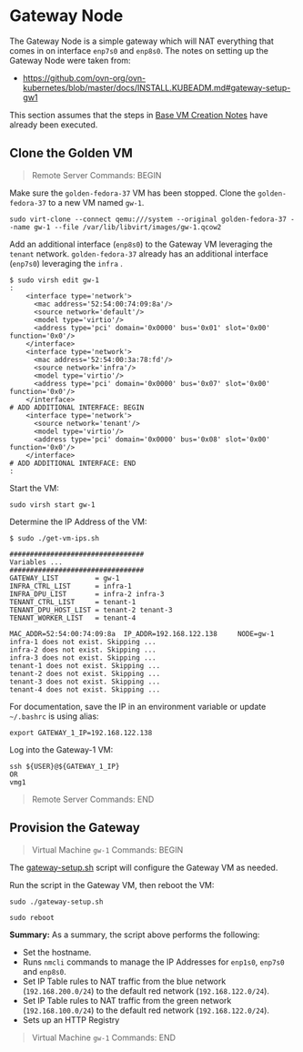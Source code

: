 # Gateway Node

The Gateway Node is a simple gateway which will NAT everything that comes in on
interface `enp7s0` and `enp8s0`.
The notes on setting up the Gateway Node were taken from:

* https://github.com/ovn-org/ovn-kubernetes/blob/master/docs/INSTALL.KUBEADM.md#gateway-setup-gw1

This section assumes that the steps in [Base VM Creation Notes](./create-base-vm.md) have already been
executed. 

## Clone the Golden VM

> Remote Server Commands: BEGIN

Make sure the `golden-fedora-37` VM has been stopped.
Clone the `golden-fedora-37` to a new VM named `gw-1`.

```console
sudo virt-clone --connect qemu:///system --original golden-fedora-37 --name gw-1 --file /var/lib/libvirt/images/gw-1.qcow2
```

Add an additional interface (`enp8s0`) to the Gateway VM leveraging the `tenant` network.
`golden-fedora-37` already has an additional interface (`enp7s0`) leveraging the `infra` .

```console
$ sudo virsh edit gw-1
:
    <interface type='network'>
      <mac address='52:54:00:74:09:8a'/>
      <source network='default'/>
      <model type='virtio'/>
      <address type='pci' domain='0x0000' bus='0x01' slot='0x00' function='0x0'/>
    </interface>
    <interface type='network'>
      <mac address='52:54:00:3a:78:fd'/>
      <source network='infra'/>
      <model type='virtio'/>
      <address type='pci' domain='0x0000' bus='0x07' slot='0x00' function='0x0'/>
    </interface>
# ADD ADDITIONAL INTERFACE: BEGIN
    <interface type='network'>
      <source network='tenant'/>
      <model type='virtio'/>
      <address type='pci' domain='0x0000' bus='0x08' slot='0x00' function='0x0'/>
    </interface>
# ADD ADDITIONAL INTERFACE: END
:
```

Start the VM:

```console
sudo virsh start gw-1
```

Determine the IP Address of the VM:

```console
$ sudo ./get-vm-ips.sh

#################################
Variables ...
#################################
GATEWAY_LIST         = gw-1
INFRA_CTRL_LIST      = infra-1
INFRA_DPU_LIST       = infra-2 infra-3
TENANT_CTRL_LIST     = tenant-1
TENANT_DPU_HOST_LIST = tenant-2 tenant-3
TENANT_WORKER_LIST   = tenant-4

MAC_ADDR=52:54:00:74:09:8a	IP_ADDR=192.168.122.138  	NODE=gw-1
infra-1 does not exist. Skipping ...
infra-2 does not exist. Skipping ...
infra-3 does not exist. Skipping ...
tenant-1 does not exist. Skipping ...
tenant-2 does not exist. Skipping ...
tenant-3 does not exist. Skipping ...
tenant-4 does not exist. Skipping ...
```

For documentation, save the IP in an environment variable or update `~/.bashrc` is using alias:

```console
export GATEWAY_1_IP=192.168.122.138
```

Log into the Gateway-1 VM:

```console
ssh ${USER}@${GATEWAY_1_IP}
OR
vmg1
```

> Remote Server Commands: END

## Provision the Gateway

> Virtual Machine `gw-1` Commands: BEGIN

The [gateway-setup.sh](../scripts/gateway-setup.sh) script will configure the Gateway VM
as needed.

Run the script in the Gateway VM, then reboot the VM:

```console
sudo ./gateway-setup.sh

sudo reboot
```

**Summary:**
As a summary, the script above performs the following:

* Set the hostname.
* Runs `nmcli` commands to manage the IP Addresses for `enp1s0`, `enp7s0` and `enp8s0`.
* Set IP Table rules to NAT traffic from the blue network (`192.168.200.0/24`) to
  the default red network (`192.168.122.0/24`).
* Set IP Table rules to NAT traffic from the green network (`192.168.100.0/24`) to
  the default red network (`192.168.122.0/24`).
* Sets up an HTTP Registry

> Virtual Machine `gw-1` Commands: END
